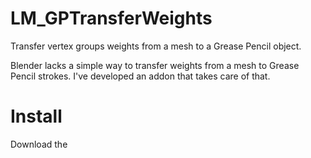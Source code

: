 # LM_GPTransferWeights
Transfer vertex groups weights from a mesh to a Grease Pencil object.

Blender lacks a simple way to transfer weights from a mesh to Grease Pencil strokes. 
I've developed an addon that takes care of that.

# Install
Download the
